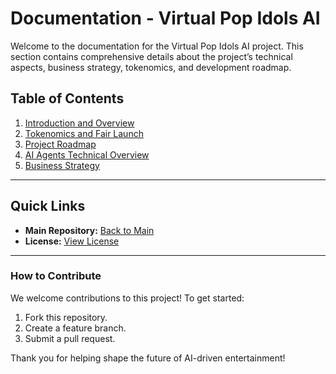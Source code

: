 # Documentation - Virtual Pop Idols AI

Welcome to the documentation for the Virtual Pop Idols AI project. This section contains comprehensive details about the project’s technical aspects, business strategy, tokenomics, and development roadmap.

## Table of Contents
1. [Introduction and Overview](README.md)
2. [Tokenomics and Fair Launch](TOKENOMICS.md)
3. [Project Roadmap](ROADMAP.md)
4. [AI Agents Technical Overview](AI_AGENT_OVERVIEW.md)
5. [Business Strategy](STRATEGY.md)

---

## Quick Links
- **Main Repository:** [Back to Main](../../README.md)
- **License:** [View License](../../LICENSE)

---

### How to Contribute
We welcome contributions to this project! To get started:
1. Fork this repository.
2. Create a feature branch.
3. Submit a pull request.

Thank you for helping shape the future of AI-driven entertainment!
